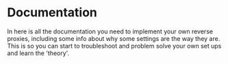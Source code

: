 # Documentation

In here is all the documentation you need to implement your own reverse proxies, including some info about why some settings are the way they are. This is so you can start to troubleshoot and problem solve your own set ups and learn the 'theory'.
